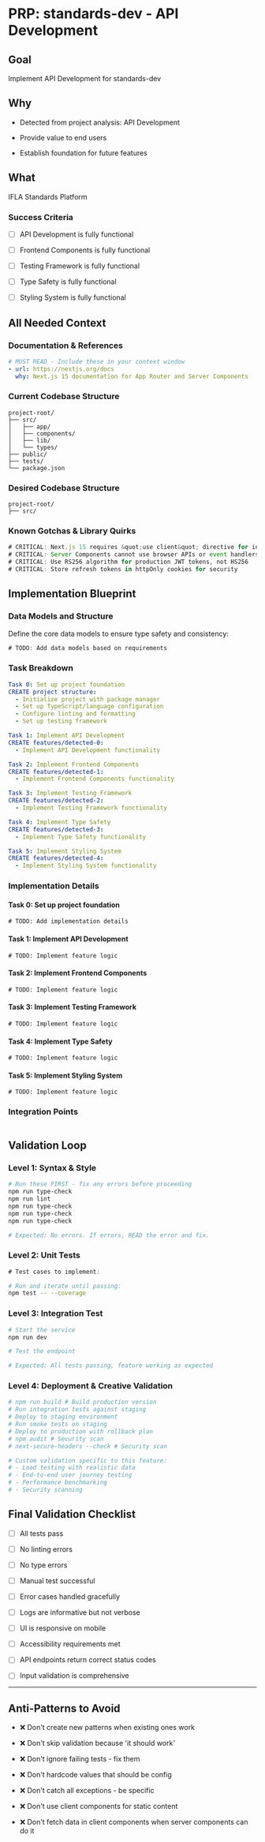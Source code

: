 # PRP: standards-dev - API Development

## Goal

Implement API Development for standards-dev

## Why


- Detected from project analysis: API Development

- Provide value to end users

- Establish foundation for future features

## What

IFLA Standards Platform

### Success Criteria


- [ ] API Development is fully functional

- [ ] Frontend Components is fully functional

- [ ] Testing Framework is fully functional

- [ ] Type Safety is fully functional

- [ ] Styling System is fully functional

## All Needed Context

### Documentation & References

```yaml
# MUST READ - Include these in your context window
- url: https://nextjs.org/docs
  why: Next.js 15 documentation for App Router and Server Components
```

### Current Codebase Structure

```
project-root/
├── src/
│   ├── app/
│   ├── components/
│   ├── lib/
│   └── types/
├── public/
├── tests/
└── package.json
```

### Desired Codebase Structure

```
project-root/
├── src/
```

### Known Gotchas & Library Quirks

```typescript
# CRITICAL: Next.js 15 requires &quot;use client&quot; directive for interactive components
# CRITICAL: Server Components cannot use browser APIs or event handlers
# CRITICAL: Use RS256 algorithm for production JWT tokens, not HS256
# CRITICAL: Store refresh tokens in httpOnly cookies for security
```

## Implementation Blueprint

### Data Models and Structure

Define the core data models to ensure type safety and consistency:

```typescript
# TODO: Add data models based on requirements
```


### Task Breakdown

```yaml
Task 0: Set up project foundation
CREATE project structure:
  - Initialize project with package manager
  - Set up TypeScript/language configuration
  - Configure linting and formatting
  - Set up testing framework

Task 1: Implement API Development
CREATE features/detected-0:
  - Implement API Development functionality

Task 2: Implement Frontend Components
CREATE features/detected-1:
  - Implement Frontend Components functionality

Task 3: Implement Testing Framework
CREATE features/detected-2:
  - Implement Testing Framework functionality

Task 4: Implement Type Safety
CREATE features/detected-3:
  - Implement Type Safety functionality

Task 5: Implement Styling System
CREATE features/detected-4:
  - Implement Styling System functionality

```

### Implementation Details


#### Task 0: Set up project foundation

```
# TODO: Add implementation details
```


#### Task 1: Implement API Development

```
# TODO: Implement feature logic
```


#### Task 2: Implement Frontend Components

```
# TODO: Implement feature logic
```


#### Task 3: Implement Testing Framework

```
# TODO: Implement feature logic
```


#### Task 4: Implement Type Safety

```
# TODO: Implement feature logic
```


#### Task 5: Implement Styling System

```
# TODO: Implement feature logic
```


### Integration Points

```yaml


```

## Validation Loop

### Level 1: Syntax & Style

```bash
# Run these FIRST - fix any errors before proceeding
npm run type-check
npm run lint
npm run type-check
npm run type-check
npm run type-check

# Expected: No errors. If errors, READ the error and fix.
```

### Level 2: Unit Tests

```typescript
# Test cases to implement:
```

```bash
# Run and iterate until passing:
npm test -- --coverage
```

### Level 3: Integration Test

```bash
# Start the service
npm run dev

# Test the endpoint

# Expected: All tests passing, feature working as expected
```

### Level 4: Deployment & Creative Validation

```bash
# npm run build # Build production version
# Run integration tests against staging
# Deploy to staging environment
# Run smoke tests on staging
# Deploy to production with rollback plan
# npm audit # Security scan
# next-secure-headers --check # Security scan

# Custom validation specific to this feature:
# - Load testing with realistic data
# - End-to-end user journey testing
# - Performance benchmarking
# - Security scanning
```

## Final Validation Checklist


- [ ] All tests pass

- [ ] No linting errors

- [ ] No type errors

- [ ] Manual test successful

- [ ] Error cases handled gracefully

- [ ] Logs are informative but not verbose

- [ ] UI is responsive on mobile

- [ ] Accessibility requirements met

- [ ] API endpoints return correct status codes

- [ ] Input validation is comprehensive

---

## Anti-Patterns to Avoid


- ❌ Don&#x27;t create new patterns when existing ones work

- ❌ Don&#x27;t skip validation because &#x27;it should work&#x27;

- ❌ Don&#x27;t ignore failing tests - fix them

- ❌ Don&#x27;t hardcode values that should be config

- ❌ Don&#x27;t catch all exceptions - be specific

- ❌ Don&#x27;t use client components for static content

- ❌ Don&#x27;t fetch data in client components when server components can do it
